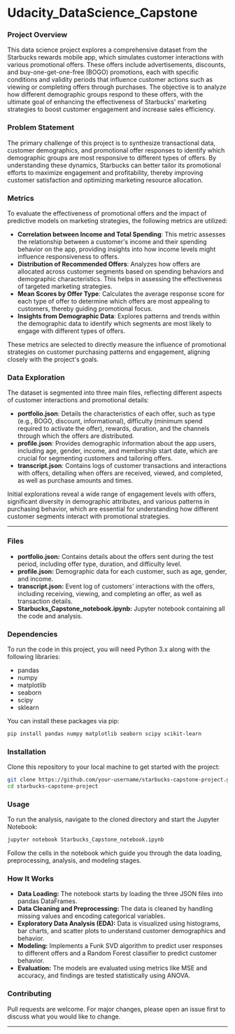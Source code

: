 # Udacity_DataScience_Capstone

### **Project Overview**

This data science project explores a comprehensive dataset from the Starbucks rewards mobile app, which simulates customer interactions with various promotional offers. These offers include advertisements, discounts, and buy-one-get-one-free (BOGO) promotions, each with specific conditions and validity periods that influence customer actions such as viewing or completing offers through purchases. The objective is to analyze how different demographic groups respond to these offers, with the ultimate goal of enhancing the effectiveness of Starbucks' marketing strategies to boost customer engagement and increase sales efficiency.

### **Problem Statement**

The primary challenge of this project is to synthesize transactional data, customer demographics, and promotional offer responses to identify which demographic groups are most responsive to different types of offers. By understanding these dynamics, Starbucks can better tailor its promotional efforts to maximize engagement and profitability, thereby improving customer satisfaction and optimizing marketing resource allocation.

### **Metrics**

To evaluate the effectiveness of promotional offers and the impact of predictive models on marketing strategies, the following metrics are utilized:
- **Correlation between Income and Total Spending**: This metric assesses the relationship between a customer's income and their spending behavior on the app, providing insights into how income levels might influence responsiveness to offers.
- **Distribution of Recommended Offers**: Analyzes how offers are allocated across customer segments based on spending behaviors and demographic characteristics. This helps in assessing the effectiveness of targeted marketing strategies.
- **Mean Scores by Offer Type**: Calculates the average response score for each type of offer to determine which offers are most appealing to customers, thereby guiding promotional focus.
- **Insights from Demographic Data**: Explores patterns and trends within the demographic data to identify which segments are most likely to engage with different types of offers.

These metrics are selected to directly measure the influence of promotional strategies on customer purchasing patterns and engagement, aligning closely with the project's goals.

### **Data Exploration**

The dataset is segmented into three main files, reflecting different aspects of customer interactions and promotional details:
- **portfolio.json**: Details the characteristics of each offer, such as type (e.g., BOGO, discount, informational), difficulty (minimum spend required to activate the offer), rewards, duration, and the channels through which the offers are distributed.
- **profile.json**: Provides demographic information about the app users, including age, gender, income, and membership start date, which are crucial for segmenting customers and tailoring offers.
- **transcript.json**: Contains logs of customer transactions and interactions with offers, detailing when offers are received, viewed, and completed, as well as purchase amounts and times.

Initial explorations reveal a wide range of engagement levels with offers, significant diversity in demographic attributes, and various patterns in purchasing behavior, which are essential for understanding how different customer segments interact with promotional strategies.

---

### Files
- **portfolio.json:** Contains details about the offers sent during the test period, including offer type, duration, and difficulty level.
- **profile.json:** Demographic data for each customer, such as age, gender, and income.
- **transcript.json:** Event log of customers' interactions with the offers, including receiving, viewing, and completing an offer, as well as transaction details.
- **Starbucks_Capstone_notebook.ipynb:** Jupyter notebook containing all the code and analysis.

### Dependencies
To run the code in this project, you will need Python 3.x along with the following libraries:
- pandas
- numpy
- matplotlib
- seaborn
- scipy
- sklearn

You can install these packages via pip:
```bash
pip install pandas numpy matplotlib seaborn scipy scikit-learn
```

### Installation
Clone this repository to your local machine to get started with the project:
```bash
git clone https://github.com/your-username/starbucks-capstone-project.git
cd starbucks-capstone-project
```

### Usage
To run the analysis, navigate to the cloned directory and start the Jupyter Notebook:
```bash
jupyter notebook Starbucks_Capstone_notebook.ipynb
```

Follow the cells in the notebook which guide you through the data loading, preprocessing, analysis, and modeling stages.

### How It Works
- **Data Loading:** The notebook starts by loading the three JSON files into pandas DataFrames.
- **Data Cleaning and Preprocessing:** The data is cleaned by handling missing values and encoding categorical variables.
- **Exploratory Data Analysis (EDA):** Data is visualized using histograms, bar charts, and scatter plots to understand customer demographics and behavior.
- **Modeling:** Implements a Funk SVD algorithm to predict user responses to different offers and a Random Forest classifier to predict customer behavior.
- **Evaluation:** The models are evaluated using metrics like MSE and accuracy, and findings are tested statistically using ANOVA.

### Contributing
Pull requests are welcome. For major changes, please open an issue first to discuss what you would like to change.


---

